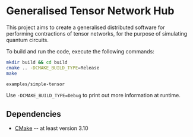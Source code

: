 # Generalised Tensor Network Hub

This project aims to create a generalised distributed software for performing contractions of tensor networks, for the purpose of simulating quantum circuits. 

To build and run the code, execute the following commands: 

```bash
mkdir build && cd build
cmake .. -DCMAKE_BUILD_TYPE=Release
make

examples/simple-tensor
```

Use `-DCMAKE_BUILD_TYPE=Debug` to print out more information at runtime. 


## Dependencies

 * [CMake](https://cmake.org/) -- at least version 3.10
